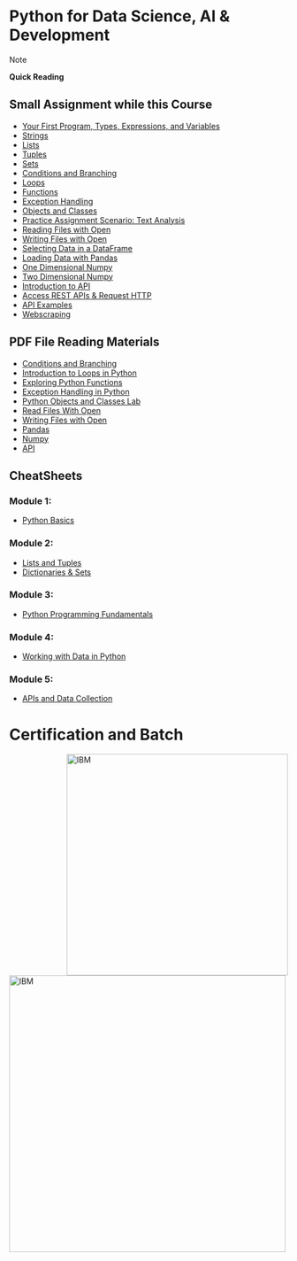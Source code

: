 #  Python for Data Science, AI & Development

> [!NOTE]
>  **Quick Reading**

## Small Assignment while this Course
* [Your First Program, Types, Expressions, and Variables](https://github.com/shivamtomershiv/IBM-Data-Science-Professional-Certificate/blob/main/04%20Python%20for%20Data%20Science%2C%20AI%20%26%20Development/Your%20First%20Program%2C%20Types%2C%20Expressions%2C%20and%20Variables.ipynb)
* [Strings](https://github.com/shivamtomershiv/IBM-Data-Science-Professional-Certificate/blob/main/04%20Python%20for%20Data%20Science%2C%20AI%20%26%20Development/Strings.ipynb)
* [Lists](https://github.com/shivamtomershiv/IBM-Data-Science-Professional-Certificate/blob/main/04%20Python%20for%20Data%20Science%2C%20AI%20%26%20Development/Lists.ipynb)
* [Tuples](https://github.com/shivamtomershiv/IBM-Data-Science-Professional-Certificate/blob/main/04%20Python%20for%20Data%20Science%2C%20AI%20%26%20Development/Tuples.ipynb)
* [Sets](https://github.com/shivamtomershiv/IBM-Data-Science-Professional-Certificate/blob/main/04%20Python%20for%20Data%20Science%2C%20AI%20%26%20Development/Sets.ipynb)
* [Conditions and Branching](https://github.com/shivamtomershiv/IBM-Data-Science-Professional-Certificate/blob/main/04%20Python%20for%20Data%20Science%2C%20AI%20%26%20Development/Conditions%20and%20Branching.ipynb)
* [Loops](https://github.com/shivamtomershiv/IBM-Data-Science-Professional-Certificate/blob/main/04%20Python%20for%20Data%20Science%2C%20AI%20%26%20Development/Loops.ipynb)
* [Functions](https://github.com/shivamtomershiv/IBM-Data-Science-Professional-Certificate/blob/main/04%20Python%20for%20Data%20Science%2C%20AI%20%26%20Development/Functions.ipynb)
* [Exception Handling](https://github.com/shivamtomershiv/IBM-Data-Science-Professional-Certificate/blob/main/04%20Python%20for%20Data%20Science%2C%20AI%20%26%20Development/Exception%20Handling.ipynb)
* [Objects and Classes](https://github.com/shivamtomershiv/IBM-Data-Science-Professional-Certificate/blob/main/04%20Python%20for%20Data%20Science%2C%20AI%20%26%20Development/Objects%20and%20Classes.ipynb)
* [Practice Assignment Scenario: Text Analysis](https://github.com/shivamtomershiv/IBM-Data-Science-Professional-Certificate/blob/main/04%20Python%20for%20Data%20Science%2C%20AI%20%26%20Development/Scenario%20Text%20Analysis.ipynb)
* [Reading Files with Open](https://github.com/shivamtomershiv/IBM-Data-Science-Professional-Certificate/blob/main/04%20Python%20for%20Data%20Science%2C%20AI%20%26%20Development/Reading%20Files%20with%20Open.ipynb)
* [Writing Files with Open](https://github.com/shivamtomershiv/IBM-Data-Science-Professional-Certificate/blob/main/04%20Python%20for%20Data%20Science%2C%20AI%20%26%20Development/Writing%20Files%20with%20Open.ipynb)
* [Selecting Data in a DataFrame](https://github.com/shivamtomershiv/IBM-Data-Science-Professional-Certificate/blob/main/04%20Python%20for%20Data%20Science%2C%20AI%20%26%20Development/Selecting%20Data%20in%20a%20DataFrame.ipynb)
* [Loading Data with Pandas](https://github.com/shivamtomershiv/IBM-Data-Science-Professional-Certificate/blob/main/04%20Python%20for%20Data%20Science%2C%20AI%20%26%20Development/Loading%20Data%20with%20Pandas.ipynb)
* [One Dimensional Numpy](https://github.com/shivamtomershiv/IBM-Data-Science-Professional-Certificate/blob/main/04%20Python%20for%20Data%20Science%2C%20AI%20%26%20Development/1D%20Numpy%20in%20Python.ipynb)
* [Two Dimensional Numpy](https://github.com/shivamtomershiv/IBM-Data-Science-Professional-Certificate/blob/main/04%20Python%20for%20Data%20Science%2C%20AI%20%26%20Development/Two%20Dimensional%20Numpy.ipynb)
* [Introduction to API](https://github.com/shivamtomershiv/IBM-Data-Science-Professional-Certificate/blob/main/04%20Python%20for%20Data%20Science%2C%20AI%20%26%20Development/Introduction%20to%20API.ipynb)
* [Access REST APIs & Request HTTP](https://github.com/shivamtomershiv/IBM-Data-Science-Professional-Certificate/blob/main/04%20Python%20for%20Data%20Science%2C%20AI%20%26%20Development/Access%20REST%20APIs%20%26%20Request%20HTTP.ipynb)
* [API Examples](https://github.com/shivamtomershiv/IBM-Data-Science-Professional-Certificate/blob/main/04%20Python%20for%20Data%20Science%2C%20AI%20%26%20Development/API%20Examples.ipynb)
* [Webscraping](https://github.com/shivamtomershiv/IBM-Data-Science-Professional-Certificate/blob/main/04%20Python%20for%20Data%20Science%2C%20AI%20%26%20Development/Webscraping.ipynb)

## PDF File Reading Materials
* [Conditions and Branching](https://author-ide.skills.network/render?token=eyJhbGciOiJIUzI1NiIsInR5cCI6IkpXVCJ9.eyJtZF9pbnN0cnVjdGlvbnNfdXJsIjoiaHR0cHM6Ly9jZi1jb3Vyc2VzLWRhdGEuczMudXMuY2xvdWQtb2JqZWN0LXN0b3JhZ2UuYXBwZG9tYWluLmNsb3VkL0lCTURldmVsb3BlclNraWxsc05ldHdvcmstUFkwMTAxRU4tU2tpbGxzTmV0d29yay9sYWJzL01vZHVsZV8zL0NvbmRpdGlvbmFsX2JyYW5jaGluZ19SZWFkaW5nLm1kIiwidG9vbF90eXBlIjoiaW5zdHJ1Y3Rpb25hbC1sYWIiLCJhZG1pbiI6ZmFsc2UsImlhdCI6MTcwMDY3NTY0M30.O-a59EP0qUnEEKZ_SmXyONqK75sVaqvpnNdlah5ojv0)
* [Introduction to Loops in Python](https://author-ide.skills.network/render?token=eyJhbGciOiJIUzI1NiIsInR5cCI6IkpXVCJ9.eyJtZF9pbnN0cnVjdGlvbnNfdXJsIjoiaHR0cHM6Ly9jZi1jb3Vyc2VzLWRhdGEuczMudXMuY2xvdWQtb2JqZWN0LXN0b3JhZ2UuYXBwZG9tYWluLmNsb3VkL0lCTURldmVsb3BlclNraWxsc05ldHdvcmstUFkwMTAxRU4tU2tpbGxzTmV0d29yay9sYWJzL2xhYi9Nb2R1bGVfMy9sb29wX3JlYWRpbmcubWQiLCJ0b29sX3R5cGUiOiJpbnN0cnVjdGlvbmFsLWxhYiIsImFkbWluIjpmYWxzZSwiaWF0IjoxNzAwNjc0ODU5fQ.RS0MyCv7yriWiN4tEqK3W03jH78H4YO-Xs1ZiI6826E)
* [Exploring Python Functions](https://author-ide.skills.network/render?token=eyJhbGciOiJIUzI1NiIsInR5cCI6IkpXVCJ9.eyJtZF9pbnN0cnVjdGlvbnNfdXJsIjoiaHR0cHM6Ly9jZi1jb3Vyc2VzLWRhdGEuczMudXMuY2xvdWQtb2JqZWN0LXN0b3JhZ2UuYXBwZG9tYWluLmNsb3VkL0lCTURldmVsb3BlclNraWxsc05ldHdvcmstUFkwMTAxRU4tU2tpbGxzTmV0d29yay9sYWJzL01vZHVsZV8zL2Z1bmN0aW9uX3JlYWRpbmcubWQiLCJ0b29sX3R5cGUiOiJpbnN0cnVjdGlvbmFsLWxhYiIsImFkbWluIjpmYWxzZSwiaWF0IjoxNzAwNjc0OTAyfQ.dj-9nS9HaM4Q77s7NKBSRnAkOjfygYtTDQAxbhHWGr4)
* [Exception Handling in Python](https://author-ide.skills.network/render?token=eyJhbGciOiJIUzI1NiIsInR5cCI6IkpXVCJ9.eyJtZF9pbnN0cnVjdGlvbnNfdXJsIjoiaHR0cHM6Ly9jZi1jb3Vyc2VzLWRhdGEuczMudXMuY2xvdWQtb2JqZWN0LXN0b3JhZ2UuYXBwZG9tYWluLmNsb3VkL0lCTURldmVsb3BlclNraWxsc05ldHdvcmstUFkwMTAxRU4tU2tpbGxzTmV0d29yay9sYWJzL0V4Y2VwdGlvbl9oYW5kbGluZ19SZWFkaW5nLm1kIiwidG9vbF90eXBlIjoiaW5zdHJ1Y3Rpb25hbC1sYWIiLCJhZG1pbiI6ZmFsc2UsImlhdCI6MTcwMDY3NDc4MH0.SlR6D9wq0Z-BxEs3o-9upCn7SB1fEBTXHlPFAVipfuk)
* [Python Objects and Classes Lab](https://author-ide.skills.network/render?token=eyJhbGciOiJIUzI1NiIsInR5cCI6IkpXVCJ9.eyJtZF9pbnN0cnVjdGlvbnNfdXJsIjoiaHR0cHM6Ly9jZi1jb3Vyc2VzLWRhdGEuczMudXMuY2xvdWQtb2JqZWN0LXN0b3JhZ2UuYXBwZG9tYWluLmNsb3VkL0lCTURldmVsb3BlclNraWxsc05ldHdvcmstUFkwMTAxRU4tU2tpbGxzTmV0d29yay9sYWJzL2NsYXNzZXNfYW5kX29iamVjdF9SZWFkaW5nLm1kIiwidG9vbF90eXBlIjoiaW5zdHJ1Y3Rpb25hbC1sYWIiLCJhZG1pbiI6ZmFsc2UsImlhdCI6MTcwMDY3NTAxNH0.hB2jmm3b9LdPUKqPqS0yAEdJFDdd3ZVEhPYkEnUfdTM)
* [Read Files With Open](https://author-ide.skills.network/render?token=eyJhbGciOiJIUzI1NiIsInR5cCI6IkpXVCJ9.eyJtZF9pbnN0cnVjdGlvbnNfdXJsIjoiaHR0cHM6Ly9jZi1jb3Vyc2VzLWRhdGEuczMudXMuY2xvdWQtb2JqZWN0LXN0b3JhZ2UuYXBwZG9tYWluLmNsb3VkL0lCTURldmVsb3BlclNraWxsc05ldHdvcmstUFkwMTAxRU4tU2tpbGxzTmV0d29yay9sYWJzL2xhYi9Nb2R1bGVfNC9SZWFkX2ZpbGVfd2l0aF9vcGVuX1JlYWRpbmcubWQiLCJ0b29sX3R5cGUiOiJpbnN0cnVjdGlvbmFsLWxhYiIsImFkbWluIjpmYWxzZSwiaWF0IjoxNzAwNjc1MTE5fQ.5d-LWSQoOkgZnv3D-YxSDMLJt7L4QgED1YdVFPQ5j40)
* [Writing Files with Open](https://author-ide.skills.network/render?token=eyJhbGciOiJIUzI1NiIsInR5cCI6IkpXVCJ9.eyJtZF9pbnN0cnVjdGlvbnNfdXJsIjoiaHR0cHM6Ly9jZi1jb3Vyc2VzLWRhdGEuczMudXMuY2xvdWQtb2JqZWN0LXN0b3JhZ2UuYXBwZG9tYWluLmNsb3VkL0lCTURldmVsb3BlclNraWxsc05ldHdvcmstUFkwMTAxRU4tU2tpbGxzTmV0d29yay9sYWJzL2xhYi9tb2R1bGVfNC93cml0ZV9maWxlX3dpdGhfb3Blbl9yZWFkaW5nLm1kIiwidG9vbF90eXBlIjoiaW5zdHJ1Y3Rpb25hbC1sYWIiLCJhZG1pbiI6ZmFsc2UsImlhdCI6MTcwMDY3NTIzOX0.X0O_o4_OsM_NymTiNvh9q-1wb3ZSc7jjiolsgcE4Rac)
* [Pandas](https://author-ide.skills.network/render?token=eyJhbGciOiJIUzI1NiIsInR5cCI6IkpXVCJ9.eyJtZF9pbnN0cnVjdGlvbnNfdXJsIjoiaHR0cHM6Ly9jZi1jb3Vyc2VzLWRhdGEuczMudXMuY2xvdWQtb2JqZWN0LXN0b3JhZ2UuYXBwZG9tYWluLmNsb3VkL0lCTURldmVsb3BlclNraWxsc05ldHdvcmstUFkwMTAxRU4tU2tpbGxzTmV0d29yay9sYWJzL01vZHVsZV80L1JlYWRpbmdfUGFuZGFzLm1kIiwidG9vbF90eXBlIjoiaW5zdHJ1Y3Rpb25hbC1sYWIiLCJhZG1pbiI6ZmFsc2UsImlhdCI6MTcwMDY3NTMxOX0.PuuRczDS7uV6WNJj45xJHKStOXrSzmX-bYwfpz7r6PY)
* [Numpy](https://author-ide.skills.network/render?token=eyJhbGciOiJIUzI1NiIsInR5cCI6IkpXVCJ9.eyJtZF9pbnN0cnVjdGlvbnNfdXJsIjoiaHR0cHM6Ly9jZi1jb3Vyc2VzLWRhdGEuczMudXMuY2xvdWQtb2JqZWN0LXN0b3JhZ2UuYXBwZG9tYWluLmNsb3VkL0lCTURldmVsb3BlclNraWxsc05ldHdvcmstUFkwMTAxRU4tU2tpbGxzTmV0d29yay9sYWJzL01vZHVsZV80L251bXB5X3JlYWRpbmcubWQiLCJ0b29sX3R5cGUiOiJpbnN0cnVjdGlvbmFsLWxhYiIsImFkbWluIjpmYWxzZSwiaWF0IjoxNzAwNjc1MzczfQ.XLFwLiCp5yXbjMeSrizvYIF4rokNb6t3fOh_o5g120U)
* [API](https://author-ide.skills.network/render?token=eyJhbGciOiJIUzI1NiIsInR5cCI6IkpXVCJ9.eyJtZF9pbnN0cnVjdGlvbnNfdXJsIjoiaHR0cHM6Ly9jZi1jb3Vyc2VzLWRhdGEuczMudXMuY2xvdWQtb2JqZWN0LXN0b3JhZ2UuYXBwZG9tYWluLmNsb3VkL0lCTURldmVsb3BlclNraWxsc05ldHdvcmstUFkwMTAxRU4tU2tpbGxzTmV0d29yay9sYWJzL01vZHVsZV81L0FQSV9yZWFkaW5nLm1kIiwidG9vbF90eXBlIjoiaW5zdHJ1Y3Rpb25hbC1sYWIiLCJhZG1pbiI6ZmFsc2UsImlhdCI6MTcwNjEzMTYzNX0.FLHozKvStUNnuW4SFYawjFnURfaRBSpsnDXMYlbJo-o)


## CheatSheets
### **Module 1:**

* [Python Basics](https://author-ide.skills.network/render?token=eyJhbGciOiJIUzI1NiIsInR5cCI6IkpXVCJ9.eyJtZF9pbnN0cnVjdGlvbnNfdXJsIjoiaHR0cHM6Ly9jZi1jb3Vyc2VzLWRhdGEuczMudXMuY2xvdWQtb2JqZWN0LXN0b3JhZ2UuYXBwZG9tYWluLmNsb3VkL0lCTURldmVsb3BlclNraWxsc05ldHdvcmstUFkwMTAxRU4tU2tpbGxzTmV0d29yay9sYWJzL0NoZWF0X1NoZWV0X1dlZWstMS5tZCIsInRvb2xfdHlwZSI6Imluc3RydWN0aW9uYWwtbGFiIiwiYWRtaW4iOmZhbHNlLCJpYXQiOjE3MDEwODk3NzB9.h-MgIUtPWg6zgydWci8VMfs8NPsBYLcE2Artbs7Ou5s)

### **Module 2:**
* [Lists and Tuples](https://author-ide.skills.network/render?token=eyJhbGciOiJIUzI1NiIsInR5cCI6IkpXVCJ9.eyJtZF9pbnN0cnVjdGlvbnNfdXJsIjoiaHR0cHM6Ly9jZi1jb3Vyc2VzLWRhdGEuczMudXMuY2xvdWQtb2JqZWN0LXN0b3JhZ2UuYXBwZG9tYWluLmNsb3VkL0lCTURldmVsb3BlclNraWxsc05ldHdvcmstUFkwMTAxRU4tU2tpbGxzTmV0d29yay9sYWJzL2hhbmRvdXRzL0NoZWF0X1NoZWV0X1dlZWstMi5tZCIsInRvb2xfdHlwZSI6Imluc3RydWN0aW9uYWwtbGFiIiwiYWRtaW4iOmZhbHNlLCJpYXQiOjE3MDEwODk0NDl9.0TwC5FSGpJzJbQ3qH5aEORC4y3lYrirQOR1icLLGlFY)
* [Dictionaries & Sets](https://author-ide.skills.network/render?token=eyJhbGciOiJIUzI1NiIsInR5cCI6IkpXVCJ9.eyJtZF9pbnN0cnVjdGlvbnNfdXJsIjoiaHR0cHM6Ly9jZi1jb3Vyc2VzLWRhdGEuczMudXMuY2xvdWQtb2JqZWN0LXN0b3JhZ2UuYXBwZG9tYWluLmNsb3VkL0lCTURldmVsb3BlclNraWxsc05ldHdvcmstUFkwMTAxRU4tU2tpbGxzTmV0d29yay9sYWJzL2hhbmRvdXRzL0NoZWF0X1NoZWV0X1dlZWstMl9QYXJ0LTIubWQiLCJ0b29sX3R5cGUiOiJpbnN0cnVjdGlvbmFsLWxhYiIsImFkbWluIjpmYWxzZSwiaWF0IjoxNzAxMDg5NTQ3fQ.K0DiXEQFuAvcnPm-6kYqLVLRl_U29VvokQZXBY7oNXE)

### **Module 3:**
* [Python Programming Fundamentals](https://author-ide.skills.network/render?token=eyJhbGciOiJIUzI1NiIsInR5cCI6IkpXVCJ9.eyJtZF9pbnN0cnVjdGlvbnNfdXJsIjoiaHR0cHM6Ly9jZi1jb3Vyc2VzLWRhdGEuczMudXMuY2xvdWQtb2JqZWN0LXN0b3JhZ2UuYXBwZG9tYWluLmNsb3VkL0lCTURldmVsb3BlclNraWxsc05ldHdvcmstUFkwMTAxRU4tU2tpbGxzTmV0d29yay9sYWJzL2hhbmRvdXRzL0NoZWF0X1NoZWV0X1dlZWstMy5tZCIsInRvb2xfdHlwZSI6Imluc3RydWN0aW9uYWwtbGFiIiwiYWRtaW4iOmZhbHNlLCJpYXQiOjE3MDEwODk2MTR9.ERN6W42D9F0LW9gQT--4Uv1vWdWawQBTyXmMGE9WoDE)

### **Module 4:**
* [Working with Data in Python](https://author-ide.skills.network/render?token=eyJhbGciOiJIUzI1NiIsInR5cCI6IkpXVCJ9.eyJtZF9pbnN0cnVjdGlvbnNfdXJsIjoiaHR0cHM6Ly9jZi1jb3Vyc2VzLWRhdGEuczMudXMuY2xvdWQtb2JqZWN0LXN0b3JhZ2UuYXBwZG9tYWluLmNsb3VkL0lCTURldmVsb3BlclNraWxsc05ldHdvcmstUFkwMTAxRU4tU2tpbGxzTmV0d29yay9sYWJzL2hhbmRvdXRzL0NoZWF0X1NoZWV0X1dlZWstNC5tZCIsInRvb2xfdHlwZSI6Imluc3RydWN0aW9uYWwtbGFiIiwiYWRtaW4iOmZhbHNlLCJpYXQiOjE3MDEwODk2Njl9.qwWyOuASCIigqjdMzcKWjdPH1sEyrBidPRfgCmU9WkE)

### **Module 5:**
* [APIs and Data Collection](https://author-ide.skills.network/render?token=eyJhbGciOiJIUzI1NiIsInR5cCI6IkpXVCJ9.eyJtZF9pbnN0cnVjdGlvbnNfdXJsIjoiaHR0cHM6Ly9jZi1jb3Vyc2VzLWRhdGEuczMudXMuY2xvdWQtb2JqZWN0LXN0b3JhZ2UuYXBwZG9tYWluLmNsb3VkL0lCTURldmVsb3BlclNraWxsc05ldHdvcmstUFkwMTAxRU4tU2tpbGxzTmV0d29yay9sYWJzL2hhbmRvdXRzL0NoZWF0X1NoZWV0X1dlZWstNS5tZCIsInRvb2xfdHlwZSI6Imluc3RydWN0aW9uYWwtbGFiIiwiYWRtaW4iOmZhbHNlLCJpYXQiOjE3MDE3MTgwNTJ9.7lPV5QFBICRqRX8P_m-_fDF_d22DGaQ3ZFeuLotSed4)

# Certification and Batch
<img  align="right"  alt="IBM" width="400" src="https://images.credly.com/size/680x680/images/7d06faf8-c754-4ecd-8ab1-2115826b03c6/Python_Project_for_Data_Science.png">
<img  align="left"  alt="IBM" width="500" src="https://coursera-certificate-images.s3.amazonaws.com/P7QJ3Q9LS2BQ">
